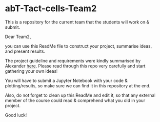 # abT-Tact-cells-Team2
This is a repository for the current team that the students will work on &amp; submit.


Dear Team2, 

you can use this ReadMe file to construct your project, summarise ideas, and present results. 

The project guideline and requirements were kindly summarised by Alexander [here](https://github.com/maiwen-ch/2025_Data_Analysis_Topic_02_Gene_Regulation_of_Immune_Cells). Please read through this repo very carefully and start gathering your own ideas!

You will have to submit a Jupyter Notebook with your code & plotting/results, so make sure we can find it in this repository at the end. 

Also, do not forget to clean up this ReadMe and edit it, so that any external member of the course could read & comprehend what you did in your project. 

Good luck! 
